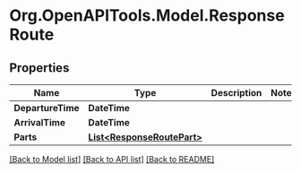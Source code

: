 
# Org.OpenAPITools.Model.ResponseRoute

## Properties

Name | Type | Description | Notes
------------ | ------------- | ------------- | -------------
**DepartureTime** | **DateTime** |  | 
**ArrivalTime** | **DateTime** |  | 
**Parts** | [**List&lt;ResponseRoutePart&gt;**](ResponseRoutePart.md) |  | 

[[Back to Model list]](../README.md#documentation-for-models)
[[Back to API list]](../README.md#documentation-for-api-endpoints)
[[Back to README]](../README.md)

